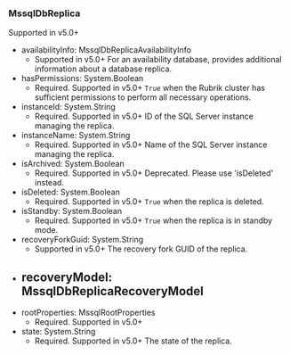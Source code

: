 ### MssqlDbReplica
Supported in v5.0+

- availabilityInfo: MssqlDbReplicaAvailabilityInfo
  - Supported in v5.0+
  For an availability database, provides additional information about a database replica.
- hasPermissions: System.Boolean
  - Required. Supported in v5.0+
  `True` when the Rubrik cluster has sufficient permissions to perform all necessary operations.
- instanceId: System.String
  - Required. Supported in v5.0+
  ID of the SQL Server instance managing the replica.
- instanceName: System.String
  - Required. Supported in v5.0+
  Name of the SQL Server instance managing the replica.
- isArchived: System.Boolean
  - Required. Supported in v5.0+
  Deprecated. Please use 'isDeleted' instead.
- isDeleted: System.Boolean
  - Required. Supported in v5.0+
  `True` when the replica is deleted.
- isStandby: System.Boolean
  - Required. Supported in v5.0+
  `True` when the replica is in standby mode.
- recoveryForkGuid: System.String
  - Supported in v5.0+
  The recovery fork GUID of the replica.
- recoveryModel: MssqlDbReplicaRecoveryModel
  - 
- rootProperties: MssqlRootProperties
  - Required. Supported in v5.0+
- state: System.String
  - Required. Supported in v5.0+
  The state of the replica.
